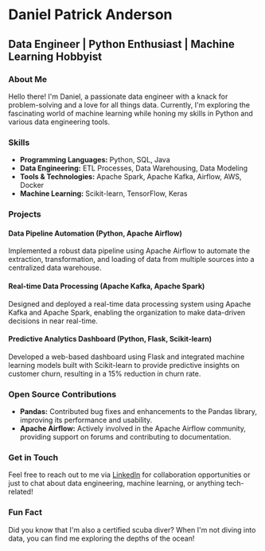 # Daniel Patrick Anderson

## Data Engineer | Python Enthusiast | Machine Learning Hobbyist

### About Me

Hello there! I'm Daniel, a passionate data engineer with a knack for problem-solving and a love for all things data. Currently, I'm exploring the fascinating world of machine learning while honing my skills in Python and various data engineering tools.

### Skills

- **Programming Languages:** Python, SQL, Java
- **Data Engineering:** ETL Processes, Data Warehousing, Data Modeling
- **Tools & Technologies:** Apache Spark, Apache Kafka, Airflow, AWS, Docker
- **Machine Learning:** Scikit-learn, TensorFlow, Keras

### Projects

#### Data Pipeline Automation (Python, Apache Airflow)
Implemented a robust data pipeline using Apache Airflow to automate the extraction, transformation, and loading of data from multiple sources into a centralized data warehouse.

#### Real-time Data Processing (Apache Kafka, Apache Spark)
Designed and deployed a real-time data processing system using Apache Kafka and Apache Spark, enabling the organization to make data-driven decisions in near real-time.

#### Predictive Analytics Dashboard (Python, Flask, Scikit-learn)
Developed a web-based dashboard using Flask and integrated machine learning models built with Scikit-learn to provide predictive insights on customer churn, resulting in a 15% reduction in churn rate.

### Open Source Contributions

- **Pandas:** Contributed bug fixes and enhancements to the Pandas library, improving its performance and usability.
- **Apache Airflow:** Actively involved in the Apache Airflow community, providing support on forums and contributing to documentation.

### Get in Touch

Feel free to reach out to me via [LinkedIn](https://www.linkedin.com/in/danielpatrickanderson/) for collaboration opportunities or just to chat about data engineering, machine learning, or anything tech-related!

### Fun Fact

Did you know that I'm also a certified scuba diver? When I'm not diving into data, you can find me exploring the depths of the ocean!

